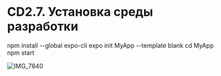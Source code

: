 # CD2.7. Установка среды разработки
npm install --global expo-cli
expo init MyApp --template blank
cd MyApp
npm start

![IMG_7840](https://user-images.githubusercontent.com/71630060/166156012-c8703690-fdb9-417b-ab63-a65edc3e287b.PNG)

